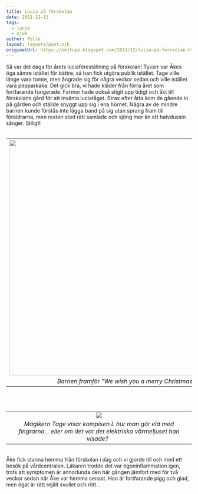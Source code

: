 ```yaml
---
title: Lucia på förskolan
date: 2011-12-13
tags: 
  - lucia
  - sjuk	
author: Pelle
layout: layouts/post.njk
originalUrl: https://nejtupp.blogspot.com/2011/12/lucia-pa-forskolan.html
---
```


<div class="separator" style="clear: both; text-align: left;">Så var det dags för årets luciaföreställning på förskolan! Tyvärr var Åkes öga sämre istället för bättre, så han fick utgöra publik istället. Tage ville länge vara tomte, men ångrade sig för några veckor sedan och ville istället vara pepparkaka. Det gick bra, vi hade kläder från förra året som fortfarande fungerade. Farmor hade också stigit upp tidigt och åkt till förskolans gård för att invänta luciatåget. Strax efter åtta kom de gående in på gården och ställde snyggt upp sig i ena hörnet. Några av de mindre barnen kunde förstås inte lägga band på sig utan sprang fram till föräldrarna, men resten stod rätt samlade och sjöng mer än ett halvdussin sånger. Stiligt!</div><div class="separator" style="clear: both; text-align: center;"><br></div><table align="center" cellpadding="0" cellspacing="0" class="tr-caption-container" style="margin-left: auto; margin-right: auto; text-align: center;"><tbody><tr><td style="text-align: center;"><img src="../../../../img/Lucia+pa%25CC%258A+fo%25CC%2588rskolan-_MG_0149.jpg" width="640"></td></tr><tr><td class="tr-caption" style="text-align: center;"><i>Barnen framför "We wish you a merry Christmas".</i></td></tr></tbody></table><br><br><table align="center" cellpadding="0" cellspacing="0" class="tr-caption-container" style="margin-left: auto; margin-right: auto; text-align: center;"><tbody><tr><td style="text-align: center;"><img src="../../../../img/Lucia+pa%25CC%258A+fo%25CC%2588rskolan-_MG_0172.jpg"></td></tr><tr><td class="tr-caption" style="text-align: center;"><i>Magikern Tage visar kompisen L hur man gör eld med fingrarna... eller om det var det elektriska värmeljuset han visade?  </i></td></tr></tbody></table><br>Åke fick stanna hemma från förskolan i dag och vi gjorde till och med ett besök på vårdcentralen. Läkaren trodde det var ögoninflammation igen, trots att symptomen är annorlunda den här gången jämfört med för två veckor sedan när Åke var hemma senast. Han är fortfarande pigg och glad, men ögat är rätt rejält svullet och rött...
